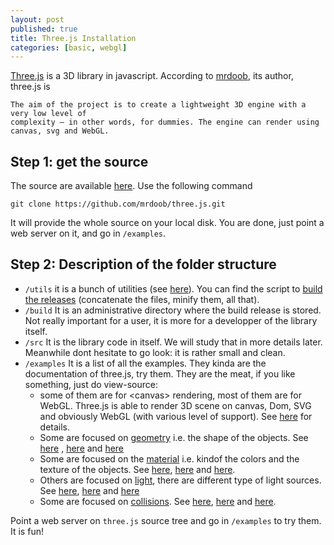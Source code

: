 ```yaml
---
layout: post
published: true
title: Three.js Installation
categories: [basic, webgl]
---
```


[Three.js](https://github.com/mrdoob/three.js) is a 3D library in javascript. According
to [mrdoob](http://mrdoob.com/), its author, three.js is

```
The aim of the project is to create a lightweight 3D engine with a very low level of
complexity — in other words, for dummies. The engine can render using canvas, svg and WebGL.
```

## Step 1: get the source

The source are available [here](https://github.com/mrdoob/three.js). Use
the following command

```
git clone https://github.com/mrdoob/three.js.git
```

It will provide the whole source on your local disk. You are done, just point
a web server on it, and go in ```/examples```.

<!--more-->

## Step 2: Description of the folder structure

* ```/utils``` it is a bunch of utilities (see [here](https://github.com/mrdoob/three.js/tree/master/utils)).
You can find the script to [build the releases](https://github.com/mrdoob/three.js/blob/master/utils/build.sh)
(concatenate the files, minify them, all that).
* ```/build``` It is an administrative directory where the build release is stored. Not really important
for a user, it is more for a developper of the library itself.
* ```/src``` It is the library code in itself. We will study that in more details later. Meanwhile dont hesitate
to go look: it is rather small and clean.
* ```/examples``` It is a list of all the examples. They kinda are the documentation of three.js, try
them. They are the meat, if you like something, just do view-source:
  * some of them are for \<canvas\> rendering, most of them are for WebGL. Three.js is able to render 3D scene
    on canvas, Dom, SVG and obviously WebGL (with various level of support). See [here](https://github.com/mrdoob/three.js/tree/master/src/renderers)
    for details.
  * Some are focused on [geometry](https://github.com/mrdoob/three.js/tree/master/src/extras/geometries) i.e.
    the shape of the objects. See [here](http://mrdoob.github.com/three.js/examples/webgl_geometry_colors.html)
    , [here](http://mrdoob.github.com/three.js/examples/canvas_geometry_cube.html)
    and [here](http://mrdoob.github.com/three.js/examples/canvas_geometry_cube.html)
  * Some are focused on the [material](https://github.com/mrdoob/three.js/tree/master/src/materials) i.e.
    kindof the colors and the texture of the objects. See
    [here](http://mrdoob.github.com/three.js/examples/webgl_materials_texture_filters.html),
    [here](http://mrdoob.github.com/three.js/examples/webgl_materials_texture_filters.html) and
    [here](http://mrdoob.github.com/three.js/examples/webgl_materials_normalmap.html).
  * Others are focused on [light](https://github.com/mrdoob/three.js/tree/master/src/lights), there are different
    type of light sources. See
    [here](http://mrdoob.github.com/three.js/examples/canvas_lights_pointlights.html),
    [here](http://mrdoob.github.com/three.js/examples/canvas_lights_pointlights_smooth.html) and
    [here](http://mrdoob.github.com/three.js/examples/webgl_lights_pointlights.html)
  * Some are focused on [collisions](https://github.com/mrdoob/three.js/tree/master/src/extras/physics). See
    [here](http://mrdoob.github.com/three.js/examples/webgl_collisions_trigger.html),
    [here](http://mrdoob.github.com/three.js/examples/webgl_collisions_reaction.html) and
    [here](http://mrdoob.github.com/three.js/examples//webgl_collisions_mesh.html).
  
Point a web server on ```three.js``` source tree and go in ```/examples``` to try them. It is fun!